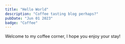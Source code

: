 ```yaml
---
title: "Hello World"
description: "Coffee tasting blog perhaps?"
pubDate: "Jun 01 2023"
badge: "Coffee"
---
```


Welcome to my coffee corner, I hope you enjoy your stay!
